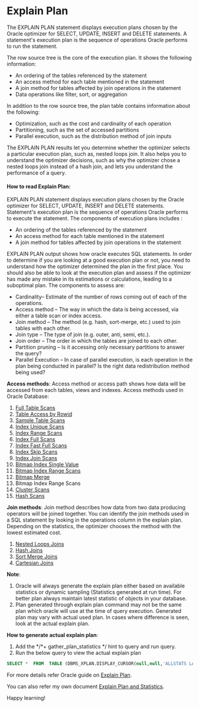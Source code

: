 # Explain Plan

The EXPLAIN PLAN statement displays execution plans chosen by the Oracle optimizer for SELECT, UPDATE, INSERT and DELETE statements. 
A statement's execution plan is the sequence of operations Oracle performs to run the statement.

The row source tree is the core of the execution plan. It shows the following information:
* An ordering of the tables referenced by the statement
* An access method for each table mentioned in the statement
* A join method for tables affected by join operations in the statement
* Data operations like filter, sort, or aggregation

In addition to the row source tree, the plan table contains information about the following:
* Optimization, such as the cost and cardinality of each operation
* Partitioning, such as the set of accessed partitions
* Parallel execution, such as the distribution method of join inputs

The EXPLAIN PLAN results let you determine whether the optimizer selects a particular execution plan, such as, nested loops join. 
It also helps you to understand the optimizer decisions, such as why the optimizer chose a nested loops join instead of a hash join, and lets you understand the performance of a query.

#### How to read Explain Plan:
EXPLAIN PLAN statement displays execution plans chosen by the Oracle optimizer for SELECT, UPDATE, INSERT and DELETE statements. Statement's execution plan is the sequence of operations Oracle performs to execute the statement. The components of execution plans includes :  
* An ordering of the tables referenced by the statement  
* An access method for each table mentioned in the statement  
* A join method for tables affected by join operations in the statement  

EXPLAIN PLAN output shows how oracle executes SQL statements. In order to determine if you are looking at a good execution plan or not, you need to understand how the optimizer determined the plan in the first place. You should also be able to look at the execution plan and assess if the optimizer has made any mistake in its estimations or calculations, leading to a suboptimal plan. The components to assess are:

* Cardinality– Estimate of the number of rows coming out of each of the operations.
* Access method – The way in which the data is being accessed, via either a table scan or index access.
* Join method – The method (e.g. hash, sort-merge, etc.) used to join tables with each other.
* Join type – The type of join (e.g. outer, anti, semi, etc.).
* Join order – The order in which the tables are joined to each other.
* Partition pruning – Is it accessing only necessary partitions to answer the query?
* Parallel Execution – In case of parallel execution, is each operation in the plan being conducted in parallel? Is the right data redistribution method being used?  

**Access methods**:	Access method or access path shows how data will be accessed from each tables, views and indexes.
Access methods used in Oracle Database:  
1. [Full Table Scans](https://docs.oracle.com/database/121/TGSQL/tgsql_optop.htm#TGSQL231)
2. [Table Access by Rowid](https://docs.oracle.com/database/121/TGSQL/tgsql_optop.htm#TGSQL232)
3. [Sample Table Scans](https://docs.oracle.com/database/121/TGSQL/tgsql_optop.htm#TGSQL233)
4. [Index Unique Scans](https://docs.oracle.com/database/121/TGSQL/tgsql_optop.htm#TGSQL235)
5. [Index Range Scans](https://docs.oracle.com/database/121/TGSQL/tgsql_optop.htm#TGSQL236)
6. [Index Full Scans](https://docs.oracle.com/database/121/TGSQL/tgsql_optop.htm#TGSQL237)
7. [Index Fast Full Scans](https://docs.oracle.com/database/121/TGSQL/tgsql_optop.htm#TGSQL95171)
8. [Index Skip Scans](https://docs.oracle.com/database/121/TGSQL/tgsql_optop.htm#TGSQL238)
9. [Index Join Scans](https://docs.oracle.com/database/121/TGSQL/tgsql_optop.htm#TGSQL95180)
10. [Bitmap Index Single Value](https://docs.oracle.com/database/121/TGSQL/tgsql_optop.htm#TGSQL95206)
11. [Bitmap Index Range Scans](https://docs.oracle.com/database/121/TGSQL/tgsql_optop.htm#TGSQL95210)
12. [Bitmap Merge](https://docs.oracle.com/database/121/TGSQL/tgsql_optop.htm#TGSQL95214)
13. Bitmap Index Range Scans
14. [Cluster Scans](https://docs.oracle.com/database/121/TGSQL/tgsql_optop.htm#TGSQL94952)
15. [Hash Scans](https://docs.oracle.com/database/121/TGSQL/tgsql_optop.htm#TGSQL94953)

**Join methods**: Join method describes how data from two data producing operators will be joined together. You can identify the join methods used in a SQL statement by looking in the operations column in the explain plan. Depending on the statistics, the optimizer chooses the method with the lowest estimated cost.
1. [Nested Loops Joins](https://docs.oracle.com/database/121/TGSQL/tgsql_join.htm#TGSQL244)
2. [Hash Joins](https://docs.oracle.com/database/121/TGSQL/tgsql_join.htm#TGSQL245)
3. [Sort Merge Joins](https://docs.oracle.com/database/121/TGSQL/tgsql_join.htm#TGSQL94690)
4. [Cartesian Joins](https://docs.oracle.com/database/121/TGSQL/tgsql_join.htm#TGSQL94986)

**Note**:  
1. Oracle will always generate the explain plan either based on available statistics or dynamic sampling (Statistics generated at run time). For better plan always maintain latest statistic of objects in your database.  
2. Plan generated through explain plan command may not be the same plan which oracle will use at the time of query execution. Generated plan may vary with actual used plan. In cases where difference is seen, look at the actual explain plan.  

**How to generate actual explain plan**:
1. Add the \*/*+ gather_plan_statistics */ hint to query and run query.
2. Run the below query to view the actual explain plan
```sql
SELECT *  FROM  TABLE (DBMS_XPLAN.DISPLAY_CURSOR(null,null,'ALLSTATS LAST'));
```

For more details refer Oracle guide on [Explain Plan](https://docs.oracle.com/cd/B19306_01/server.102/b14211/ex_plan.htm#i3305).

You can also refer my own document [Explain Plan and Statistics](https://github.com/rajnathsah/Oracle-Scripts-and-Notes/blob/master/Notes/Explain%20Plan%20and%20Statistics%20Help%20Document.doc).  

Happy learning!
